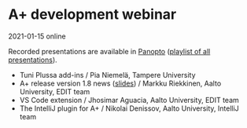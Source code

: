# A+ development webinar

2021-01-15 online

Recorded presentations are available in
[Panopto](https://aalto.cloud.panopto.eu/Panopto/Pages/Sessions/List.aspx?folderID=53f1b55a-0cb3-4c71-8302-abbf00c1a6d2)
([playlist of all presentations](https://aalto.cloud.panopto.eu/Panopto/Pages/Viewer.aspx?pid=5a63eeff-1c56-4eaa-a91c-acb100b5747f)).

* Tuni Plussa add-ins / Pia Niemelä, Tampere University
* A+ release version 1.8 news ([slides](aplus_v1_8_Riekkinen.pdf)) / Markku Riekkinen, Aalto University, EDIT team
* VS Code extension / Jhosimar Aguacia, Aalto University, EDIT team
* The IntelliJ plugin for A+ / Nikolai Denissov, Aalto University, IntelliJ team

